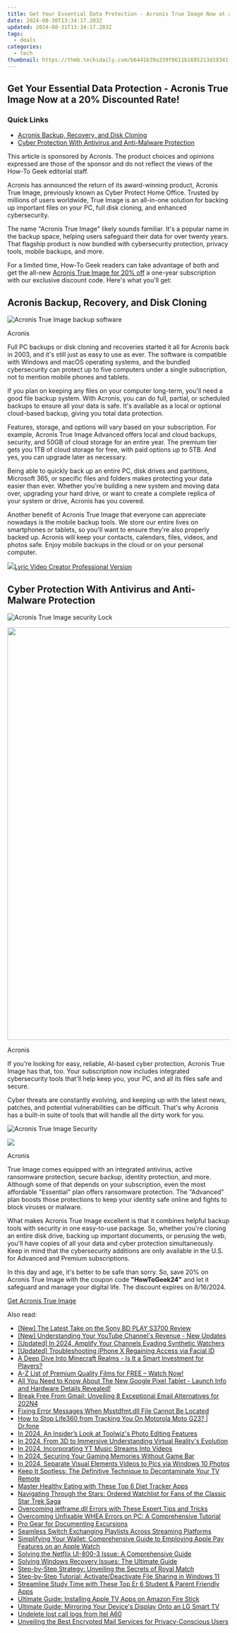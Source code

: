 ```yaml
---
title: Get Your Essential Data Protection - Acronis True Image Now at a 20%% Discounted Rate!
date: 2024-08-30T13:34:17.203Z
updated: 2024-08-31T13:34:17.203Z
tags:
  - deals
categories:
  - tech
thumbnail: https://thmb.techidaily.com/b6441b39a339f8611b1685213d19341febe69f71b4af374350d9a6e5be665eb8.jpg
---
```


## Get Your Essential Data Protection - Acronis True Image Now at a 20% Discounted Rate!

### Quick Links

* [Acronis Backup, Recovery, and Disk Cloning](https://video-capture.techidaily.com/updated-in-2024-fixing-overencoded-obs-videos/)
* [Cyber Protection With Antivirus and Anti-Malware Protection](https://technical-tips.techidaily.com/latest-m3-macbook-pro-updates-pricing-launch-timeline-and-detailed-specifications/)

 This article is sponsored by Acronis. The product choices and opinions expressed are those of the sponsor and do not reflect the views of the How-To Geek editorial staff.

 Acronis has announced the return of its award-winning product, Acronis True Image, previously known as Cyber Protect Home Office. Trusted by millions of users worldwide, True Image is an all-in-one solution for backing up important files on your PC, full disk cloning, and enhanced cybersecurity.

 The name "Acronis True Image" likely sounds familiar. It's a popular name in the backup space, helping users safeguard their data for over twenty years. That flagship product is now bundled with cybersecurity protection, privacy tools, mobile backups, and more.

 For a limited time, How-To Geek readers can take advantage of both and get the all-new [Acronis True Image for 20% off](https://www.jdoqocy.com/click-3607085-15860434?sid=htgcontent) a one-year subscription with our exclusive discount code. Here's what you'll get:

##  Acronis Backup, Recovery, and Disk Cloning

![Acronis True Image backup software](https://static1.howtogeekimages.com/wordpress/wp-content/uploads/2024/07/acronis-backups.jpg) 

Acronis

 Full PC backups or disk cloning and recoveries started it all for Acronis back in 2003, and it's still just as easy to use as ever. The software is compatible with Windows and macOS operating systems, and the bundled cybersecurity can protect up to five computers under a single subscription, not to mention mobile phones and tablets.

 If you plan on keeping any files on your computer long-term, you'll need a good file backup system. With Acronis, you can do full, partial, or scheduled backups to ensure all your data is safe. It's available as a local or optional cloud-based backup, giving you total data protection.

 Features, storage, and options will vary based on your subscription. For example, Acronis True Image Advanced offers local and cloud backups, security, and 50GB of cloud storage for an entire year. The premium tier gets you 1TB of cloud storage for free, with paid options up to 5TB. And yes, you can upgrade later as necessary.

 Being able to quickly back up an entire PC, disk drives and partitions, Microsoft 365, or specific files and folders makes protecting your data easier than ever. Whether you're building a new system and moving data over, upgrading your hard drive, or want to create a complete replica of your system or drive, Acronis has you covered.

 Another benefit of Acronis True Image that everyone can appreciate nowadays is the mobile backup tools. We store our entire lives on smartphones or tablets, so you'll want to ensure they're also properly backed up. Acronis will keep your contacts, calendars, files, videos, and photos safe. Enjoy mobile backups in the cloud or on your personal computer.

<!-- affiliate ads begin -->
<a href="https://secure.2checkout.com/order/checkout.php?PRODS=11224199&QTY=1&AFFILIATE=108875&CART=1"><img src="https://secure.avangate.com/images/merchant/e09fdffe648a30658a9657bbed7b2388/products/copy_boxshot_lyricvideo.png" border="0">Lyric Video Creator Professional Version</a>
<!-- affiliate ads end -->
##  Cyber Protection With Antivirus and Anti-Malware Protection

![Acronis True Image security Lock](https://static1.howtogeekimages.com/wordpress/wp-content/uploads/2024/07/acronis-lock.jpg) 

<!-- affiliate ads begin -->
<a href="https://ancheer.sjv.io/c/5597632/1657301/17326" target="_top" id="1657301"><img src="//a.impactradius-go.com/display-ad/17326-1657301" border="0" alt="" width="1920" height="933"/></a><img height="0" width="0" src="https://imp.pxf.io/i/5597632/1657301/17326" style="position:absolute;visibility:hidden;" border="0" />
<!-- affiliate ads end -->
Acronis

 If you're looking for easy, reliable, AI-based cyber protection, Acronis True Image has that, too. Your subscription now includes integrated cybersecurity tools that'll help keep you, your PC, and all its files safe and secure.

 Cyber threats are constantly evolving, and keeping up with the latest news, patches, and potential vulnerabilities can be difficult. That's why Acronis has a built-in suite of tools that will handle all the dirty work for you.

![Acronis True Image Security](https://static1.howtogeekimages.com/wordpress/wp-content/uploads/2024/07/acronis-protection.jpg) 

<!-- affiliate ads begin -->
<a href="https://store.massmailsoftware.com/order/checkout.php?PRODS=1047974&QTY=1&AFFILIATE=108875&CART=1"><img src="https://secure.avangate.com/images/merchant/dc87c13749315c7217cdc4ac692e704c/banera_for_partners-04_%281%29.jpg" border="0"></a>
<!-- affiliate ads end -->
Acronis

 True Image comes equipped with an integrated antivirus, active ransomware protection, secure backup, identity protection, and more. Although some of that depends on your subscription, even the most affordable "Essential" plan offers ransomware protection. The "Advanced" plan boosts those protections to keep your identity safe online and fights to block viruses or malware.

 What makes Acronis True Image excellent is that it combines helpful backup tools with security in one easy-to-use package. So, whether you're cloning an entire disk drive, backing up important documents, or perusing the web, you'll have copies of all your data and cyber protection simultaneously. Keep in mind that the cybersecurity additions are only available in the U.S. for Advanced and Premium subscriptions.

 In this day and age, it's better to be safe than sorry. So, save 20% on Acronis True Image with the coupon code **"HowToGeek24"** and let it safeguard and manage your digital life. The discount expires on 8/16/2024.

[Get Acronis True Image](https://www.jdoqocy.com/click-3607085-15860434?sid=htgcontent)

<ins class="adsbygoogle"
     style="display:block"
     data-ad-format="autorelaxed"
     data-ad-client="ca-pub-7571918770474297"
     data-ad-slot="1223367746"></ins>



<ins class="adsbygoogle"
     style="display:block"
     data-ad-client="ca-pub-7571918770474297"
     data-ad-slot="8358498916"
     data-ad-format="auto"
     data-full-width-responsive="true"></ins>

<span class="atpl-alsoreadstyle">Also read:</span>
<div><ul>
<li><a href="https://some-approaches.techidaily.com/new-the-latest-take-on-the-sony-bd-play-s3700-review/"><u>[New] The Latest Take on the Sony BD PLAY S3700 Review</u></a></li>
<li><a href="https://facebook-video-footage.techidaily.com/new-understanding-your-youtube-channels-revenue-new-updates/"><u>[New] Understanding Your YouTube Channel's Revenue - New Updates</u></a></li>
<li><a href="https://facebook-video-footage.techidaily.com/updated-in-2024-amplify-your-channels-evading-synthetic-watchers/"><u>[Updated] In 2024, Amplify Your Channels  Evading Synthetic Watchers</u></a></li>
<li><a href="https://fox-links.techidaily.com/updated-troubleshooting-iphone-x-regaining-access-via-facial-id/"><u>[Updated] Troubleshooting iPhone X  Regaining Access via Facial ID</u></a></li>
<li><a href="https://technical-tips.techidaily.com/a-deep-dive-into-minecraft-realms-is-it-a-smart-investment-for-players/"><u>A Deep Dive Into Minecraft Realms - Is It a Smart Investment for Players?</u></a></li>
<li><a href="https://technical-tips.techidaily.com/a-z-list-of-premium-quality-films-for-free-watch-now/"><u>A-Z List of Premium Quality Films for FREE – Watch Now!</u></a></li>
<li><a href="https://technical-tips.techidaily.com/1722874435427-all-you-need-to-know-about-the-new-google-pixel-tablet-launch-info-and-hardware-details-revealed/"><u>All You Need to Know About The New Google Pixel Tablet - Launch Info and Hardware Details Revealed!</u></a></li>
<li><a href="https://technical-tips.techidaily.com/break-free-from-gmail-unveiling-8-exceptional-email-alternatives-for-202n4/"><u>Break Free From Gmail: Unveiling 8 Exceptional Email Alternatives for 202N4</u></a></li>
<li><a href="https://technical-tips.techidaily.com/fixing-error-messages-when-msstdfmtdll-file-cannot-be-located/"><u>Fixing Error Messages When Msstdfmt.dll File Cannot Be Located</u></a></li>
<li><a href="https://change-location.techidaily.com/how-to-stop-life360-from-tracking-you-on-motorola-moto-g23-drfone-by-drfone-virtual-android/"><u>How to Stop Life360 from Tracking You On Motorola Moto G23? | Dr.fone</u></a></li>
<li><a href="https://extra-resources.techidaily.com/in-2024-an-insiders-look-at-toolwizs-photo-editing-features/"><u>In 2024, An Insider’s Look at Toolwiz's Photo Editing Features</u></a></li>
<li><a href="https://some-techniques.techidaily.com/in-2024-from-3d-to-immersive-understanding-virtual-realitys-evolution/"><u>In 2024, From 3D to Immersive  Understanding Virtual Reality's Evolution</u></a></li>
<li><a href="https://some-techniques.techidaily.com/in-2024-incorporating-yt-music-streams-into-videos/"><u>In 2024, Incorporating YT Music Streams Into Videos</u></a></li>
<li><a href="https://screen-sharing-recording.techidaily.com/in-2024-securing-your-gaming-memories-without-game-bar/"><u>In 2024, Securing Your Gaming Memories Without Game Bar</u></a></li>
<li><a href="https://extra-skills.techidaily.com/in-2024-separate-visual-elements-videos-to-pics-via-windows-10-photos/"><u>In 2024, Separate Visual Elements  Videos to Pics via Windows 10 Photos</u></a></li>
<li><a href="https://technical-tips.techidaily.com/keep-it-spotless-the-definitive-technique-to-decontaminate-your-tv-remote/"><u>Keep It Spotless: The Definitive Technique to Decontaminate Your TV Remote</u></a></li>
<li><a href="https://technical-tips.techidaily.com/master-healthy-eating-with-these-top-6-diet-tracker-apps/"><u>Master Healthy Eating with These Top 6 Diet Tracker Apps</u></a></li>
<li><a href="https://technical-tips.techidaily.com/navigating-through-the-stars-ordered-watchlist-for-fans-of-the-classic-star-trek-saga/"><u>Navigating Through the Stars: Ordered Watchlist for Fans of the Classic Star Trek Saga</u></a></li>
<li><a href="https://technical-tips.techidaily.com/overcoming-ietframedll-errors-with-these-expert-tips-and-tricks/"><u>Overcoming ietframe.dll Errors with These Expert Tips and Tricks</u></a></li>
<li><a href="https://technical-tips.techidaily.com/overcoming-unfixable-whea-errors-on-pc-a-comprehensive-tutorial/"><u>Overcoming Unfixable WHEA Errors on PC: A Comprehensive Tutorial</u></a></li>
<li><a href="https://extra-tips.techidaily.com/pro-gear-for-documenting-excursions/"><u>Pro Gear for Documenting Excursions</u></a></li>
<li><a href="https://extra-lessons.techidaily.com/seamless-switch-exchanging-playlists-across-streaming-platforms/"><u>Seamless Switch  Exchanging Playlists Across Streaming Platforms</u></a></li>
<li><a href="https://technical-tips.techidaily.com/simplifying-your-wallet-comprehensive-guide-to-employing-apple-pay-features-on-an-apple-watch/"><u>Simplifying Your Wallet: Comprehensive Guide to Employing Apple Pay Features on an Apple Watch</u></a></li>
<li><a href="https://technical-tips.techidaily.com/solving-the-netflix-ui-800-3-issue-a-comprehensive-guide/"><u>Solving the Netflix UI-800-3 Issue: A Comprehensive Guide</u></a></li>
<li><a href="https://technical-tips.techidaily.com/solving-windows-recovery-issues-the-ultimate-guide/"><u>Solving Windows Recovery Issues: The Ultimate Guide</u></a></li>
<li><a href="https://technical-tips.techidaily.com/step-by-step-strategy-unveiling-the-secrets-of-royal-match/"><u>Step-by-Step Strategy: Unveiling the Secrets of Royal Match</u></a></li>
<li><a href="https://technical-tips.techidaily.com/step-by-step-tutorial-activatedeactivate-file-sharing-in-windows-11/"><u>Step-by-Step Tutorial: Activate/Deactivate File Sharing in Windows 11</u></a></li>
<li><a href="https://technical-tips.techidaily.com/streamline-study-time-with-these-top-er-6-student-and-parent-friendly-apps/"><u>Streamline Study Time with These Top Er 6 Student & Parent Friendly Apps</u></a></li>
<li><a href="https://technical-tips.techidaily.com/ultimate-guide-installing-apple-tv-apps-on-amazon-fire-stick/"><u>Ultimate Guide: Installing Apple TV Apps on Amazon Fire Stick</u></a></li>
<li><a href="https://technical-tips.techidaily.com/ultimate-guide-mirroring-your-devices-display-onto-an-lg-smart-tv/"><u>Ultimate Guide: Mirroring Your Device's Display Onto an LG Smart TV</u></a></li>
<li><a href="https://techidaily.com/undelete-lost-call-logs-from-itel-a60-by-fonelab-android-recover-call-logs/"><u>Undelete lost call logs from Itel A60</u></a></li>
<li><a href="https://technical-tips.techidaily.com/unveiling-the-best-encrypted-mail-services-for-privacy-conscious-users/"><u>Unveiling the Best Encrypted Mail Services for Privacy-Conscious Users</u></a></li>
</ul></div>
